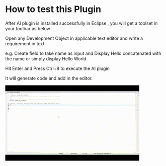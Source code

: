 # How to test this Plugin
After AI plugin is installed successfully in Eclipse , you will get a toolset in your toolbar as below

Open any Development Object in applicable text editor and write a requirement in text

e.g. Create field to take name as input and Display Hello concatenated with the name or simply display Hello World

Hit Enter and Press Ctrl+8 to execute the AI plugin

It will generate code and add in the editor.

<img src="/images/HelloWorldDemo.gif" />

